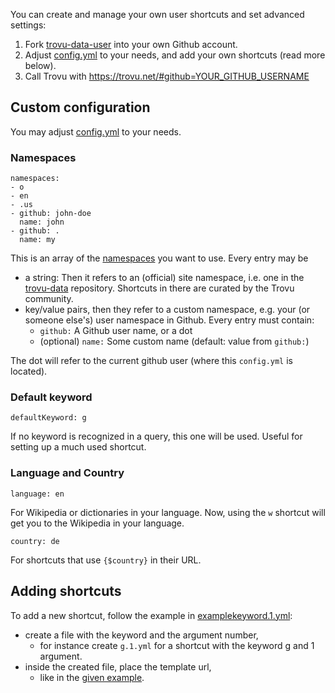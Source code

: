 You can create and manage your own user shortcuts and set advanced settings:

1. Fork [trovu-data-user](https://github.com/trovu/trovu-data-user) into your own Github account.
2. Adjust [config.yml](config.yml) to your needs, and add your own shortcuts (read more below).
3. Call Trovu with https://trovu.net/#github=YOUR_GITHUB_USERNAME 


## Custom configuration

You may adjust [config.yml](https://github.com/trovu/trovu-data-user/blob/master/config.yml) to your needs.

### Namespaces

    namespaces:
    - o
    - en
    - .us
    - github: john-doe
      name: john
    - github: .
      name: my

This is an array of the [namespaces](https://github.com/trovu/trovu.github.io/wiki/Namespaces) you want to use. Every entry may be

- a string: Then it refers to an (official) site namespace, i.e. one in the [trovu-data](https://github.com/trovu/trovu-data) repository. Shortcuts in there are curated by the Trovu community.
- key/value pairs, then they refer to a custom namespace, e.g. your (or someone else's) user namespace in Github. Every entry must contain:
  - `github:` A Github user name, or a dot
  - (optional) `name:` Some custom name (default: value from `github:`)

The dot will refer to the current github user (where this `config.yml` is located).

### Default keyword

    defaultKeyword: g 

If no keyword is recognized in a query, this one will be used. Useful for setting up a much used shortcut.

### Language and Country

    language: en

For Wikipedia or dictionaries in your language. Now, using the `w` shortcut will get you to the Wikipedia in your language.

    country: de

For shortcuts that use `{$country}` in their URL.

## Adding shortcuts

To add a new shortcut, follow the example in [examplekeyword.1.yml](https://github.com/trovu/trovu-data-user/blob/master/shortcuts/examplekeyword.1.yml):

- create a file with the keyword and the argument number, 
  - for instance create `g.1.yml` for a shortcut with the keyword g and 1 argument.
- inside the created file, place the template url,
  - like in the [given example](https://github.com/trovu/trovu-data-user/blob/master/shortcuts/examplekeyword.1.yml).
